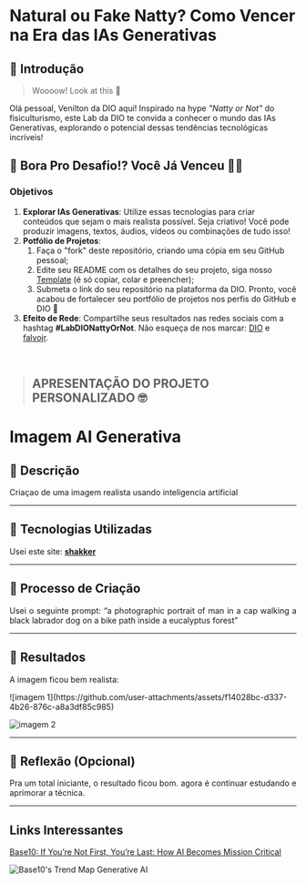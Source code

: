 # Natural ou Fake Natty? Como Vencer na Era das IAs Generativas

## 🚀 Introdução

> Woooow! Look at this 👀

Olá pessoal, Venilton da DIO aqui! Inspirado na hype _"Natty or Not"_ do fisiculturismo, este Lab da DIO te convida a conhecer o mundo das IAs Generativas, explorando o potencial dessas tendências tecnológicas incríveis!

## 🎯 Bora Pro Desafio!? Você Já Venceu 💪🤓

### Objetivos

1. **Explorar IAs Generativas**: Utilize essas tecnologias para criar conteúdos que sejam o mais realista possível. Seja criativo! Você pode produzir imagens, textos, áudios, vídeos ou combinações de tudo isso!
1. **Potfólio de Projetos**:
    1. Faça o "fork" deste repositório, criando uma cópia em seu GitHub pessoal;
    2. Edite seu README com os detalhes do seu projeto, siga nosso [Template](#template) (é só copiar, colar e preencher);
    3. Submeta o link do seu repositório na plataforma da DIO. Pronto, você acabou de fortalecer seu portfólio de projetos nos perfis do GitHub e DIO 🚀
1. **Efeito de Rede**: Compartilhe seus resultados nas redes sociais com a hashtag **#LabDIONattyOrNot**. Não esqueça de nos marcar: [DIO](https://www.linkedin.com/school/dio-makethechange) e [falvojr](https://www.linkedin.com/in/falvojr).

</br>  

> ## APRESENTAÇÃO DO PROJETO PERSONALIZADO 🤓
> 
# Imagem AI Generativa

## 📒 Descrição
<p align='justify'>
Criaçao de uma imagem realista usando inteligencia artificial
</p>

---

## 🤖 Tecnologias Utilizadas
Usei este site: **[shakker](https://www.shakker.ai/aigenerator)**

---

## 🧐 Processo de Criação
<p align='justify'>
Usei o seguinte prompt: “a photographic portrait of man in a cap walking a black labrador dog on a bike path inside a eucalyptus forest”
</p>

---

## 🚀 Resultados
<p align='justify'>
A imagem ficou bem realista:
</p> 
![imagem 1](https://github.com/user-attachments/assets/f14028bc-d337-4b26-876c-a8a3df85c985)

![imagem 2](https://github.com/user-attachments/assets/edea1a13-5119-44d6-87e0-0aae33a4982b)

---

## 💭 Reflexão (Opcional)
<p align='justify'>
Pra um total iniciante, o resultado ficou bom. agora é continuar estudando e aprimorar a técnica.
</p>

--- 

## Links Interessantes

[Base10: If You’re Not First, You’re Last: How AI Becomes Mission Critical](https://base10.vc/post/generative-ai-mission-critical/)

![Base10's Trend Map Generative AI](https://github.com/digitalinnovationone/lab-natty-or-not/assets/730492/f4df26e8-f8f7-4419-8252-c69d73ea930c)
